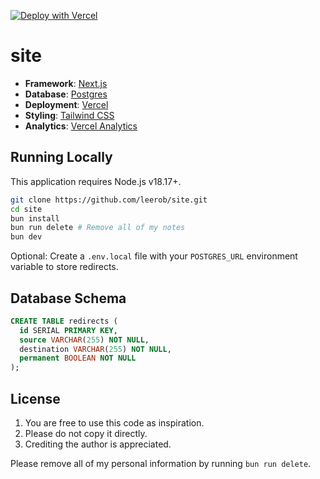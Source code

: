 [![Deploy with Vercel](https://vercel.com/button)](https://vercel.com/new/clone?repository-url=https%3A%2F%2Fgithub.com%2Fdarshandhakal48%2Fsite)

# site

- **Framework**: [Next.js](https://nextjs.org/)
- **Database**: [Postgres](https://vercel.com/postgres)
- **Deployment**: [Vercel](https://vercel.com)
- **Styling**: [Tailwind CSS](https://tailwindcss.com)
- **Analytics**: [Vercel Analytics](https://vercel.com/analytics)

## Running Locally

This application requires Node.js v18.17+.

```bash
git clone https://github.com/leerob/site.git
cd site
bun install
bun run delete # Remove all of my notes
bun dev
```

Optional: Create a `.env.local` file with your `POSTGRES_URL` environment variable to store redirects.

## Database Schema

```sql
CREATE TABLE redirects (
  id SERIAL PRIMARY KEY,
  source VARCHAR(255) NOT NULL,
  destination VARCHAR(255) NOT NULL,
  permanent BOOLEAN NOT NULL
);
```

## License

1. You are free to use this code as inspiration.
2. Please do not copy it directly.
3. Crediting the author is appreciated.

Please remove all of my personal information by running `bun run delete`.
